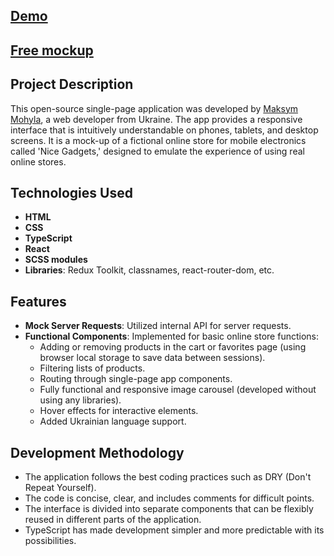 ## [Demo](https://maksymmohyla.github.io/react-phone-catalog)

## [Free mockup](<https://www.figma.com/design/BUusqCIMAWALqfBahnyIiH/Phone-catalog-(V2)-Original-Dark?node-id=0-1&p=f&t=xv1Vsy2o6AHmrbRy-0>)

## Project Description

This open-source single-page application was developed by [Maksym Mohyla](https://www.linkedin.com/), a web developer from Ukraine. The app provides a responsive interface that is intuitively understandable on phones, tablets, and desktop screens. It is a mock-up of a fictional online store for mobile electronics called 'Nice Gadgets,' designed to emulate the experience of using real online stores.

## Technologies Used

- **HTML**
- **CSS**
- **TypeScript**
- **React**
- **SCSS modules**
- **Libraries**: Redux Toolkit, classnames, react-router-dom, etc.

## Features

- **Mock Server Requests**: Utilized internal API for server requests.
- **Functional Components**: Implemented for basic online store functions:
  - Adding or removing products in the cart or favorites page (using browser local storage to save data between sessions).
  - Filtering lists of products.
  - Routing through single-page app components.
  - Fully functional and responsive image carousel (developed without using any libraries).
  - Hover effects for interactive elements.
  - Added Ukrainian language support.

## Development Methodology

- The application follows the best coding practices such as DRY (Don't Repeat Yourself).
- The code is concise, clear, and includes comments for difficult points.
- The interface is divided into separate components that can be flexibly reused in different parts of the application.
- TypeScript has made development simpler and more predictable with its possibilities.
